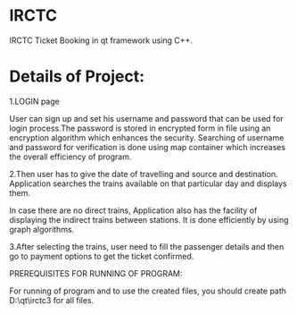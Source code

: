 # IRCTC
IRCTC Ticket Booking in qt framework using C++.

# Details of Project:
1.LOGIN page

User can sign up and set his username and password that can be used for login process.The password is stored in encrypted form in file using an encryption algorithm which enhances the security.
Searching of username and password for verification is done using map container which increases the overall efficiency of program.

2.Then user has to give the date of travelling and source and destination.
Application searches the trains available on that particular day and displays them.

In case there are no direct trains, Application also has the facility of displaying the indirect trains between stations. It is done efficiently by using graph algorithms.

3.After selecting the trains, user need to fill the passenger details and then go to payment options to get the ticket confirmed.

PREREQUISITES FOR RUNNING OF PROGRAM:

For running of program and to use the created files, you should create path D:\qt\irctc3 for all files.
